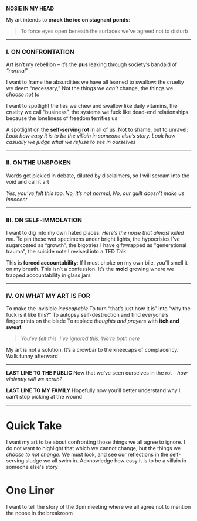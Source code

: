 **NOSIE IN MY HEAD**

My art intends to **crack the ice on stagnant ponds**:
>To force eyes open beneath the surfaces we’ve agreed not to disturb

---

### I. ON CONFRONTATION
Art isn’t my rebellion – it’s the **pus** leaking through society’s bandaid of _“normal”_

I want to frame the absurdities we have all learned to swallow: the cruelty we deem “necessary,”
Not the things we *can’t* change, the things we *choose not to*

I want to spotlight the lies we chew and swallow like daily vitamins, the cruelty we call “business”, the systems we fuck like dead-end relationships because the loneliness of freedom terrifies us

A spotlight on the **self-serving rot** in all of us. Not to shame, but to unravel: *Look how easy it is to be the villain in someone else’s story. Look how casually we judge what we refuse to see in ourselves*

---

### II. ON THE UNSPOKEN
Words get pickled in debate, diluted by disclaimers, so I will scream into the void and call it art

_Yes, you’ve felt this too. No, it’s not normal, No, our guilt doesn’t make us innocent_

---

### III. ON SELF-IMMOLATION
I want to dig into my own hated places: _Here’s the noise that almost killed me._
To pin these wet specimens under bright lights, the hypocrisies I’ve sugarcoated as “growth”, the bigotries I have giftwrapped as "generational trauma", the suicide note I revised into a TED Talk

This is **forced accountability**: If I must choke on my own bile, you’ll smell it on my breath. This isn’t a confession. It’s the **mold** growing where we trapped accountability in glass jars

---

### IV. ON WHAT MY ART IS FOR
To make the invisible *inescapable*
To turn “that’s just how it is” into “why the fuck is it like this?”
To autopsy self-destruction and find everyone’s fingerprints on the blade
To replace *thoughts and prayers* with **itch and sweat**

>_You’ve felt this. I’ve ignored this. We’re both here_

My art is not a solution. It’s a crowbar to the kneecaps of complacency. Walk funny afterward

---

**LAST LINE TO THE PUBLIC**
Now that we’ve seen ourselves in the rot – _how violently will we scrub?_

**LAST LINE TO MY FAMILY**
Hopefully now you’ll better understand why I can’t stop picking at the wound

---
# Quick Take
I want my art to be about confronting those things we all agree to ignore. I do not want to highlight that which we cannot change, but the things we _choose to not change_. We must look, and see our reflections in the self-serving sludge we all swim in. Acknowledge how easy it is to be a villain in someone else's story

# One Liner
I want to tell the story of the 3pm meeting where we all agree not to mention the noose in the breakroom